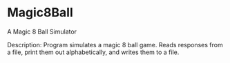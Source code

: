 # Magic8Ball
A Magic 8 Ball Simulator

Description: Program simulates a magic 8 ball game.  Reads responses from a file, print them out alphabetically, and writes them to a file.
